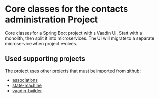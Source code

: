 # Core classes for the contacts administration Project
Core classes for a Spring Boot project with a Vaadin UI. 
Start with a monolith, then split it into microservices.
The UI will migrate to a separate microservice when project evolves.

## Used supporting projects
The project uses other projects that must be imported from github:
* [associations](https://github.com/geobe/associations)
* [state-machine](https://github.com/geobe/state-machine)
* [vaadin-builder](https://github.com/geobe/vaadin-builder)
